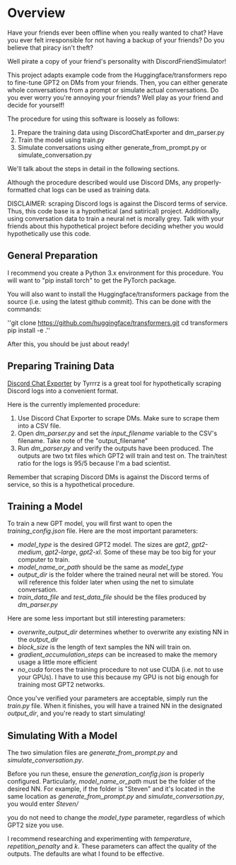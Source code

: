 # Overview

Have your friends ever been offline when you really wanted to chat? Have you ever felt irresponsible for not having a backup of your friends? Do you believe that piracy isn't theft?

Well pirate a copy of your friend's personality with DiscordFriendSimulator!

This project adapts example code from the Huggingface/transformers repo to fine-tune GPT2 on DMs from your friends. Then, you can either generate whole conversations from a prompt or simulate actual conversations. Do you ever worry you're annoying your friends? Well play as your friend and decide for yourself!

The procedure for using this software is loosely as follows:

1) Prepare the training data using DiscordChatExporter and dm_parser.py
2) Train the model using train.py
3) Simulate conversations using either generate_from_prompt.py or simulate_conversation.py

We'll talk about the steps in detail in the following sections.

Although the procedure described would use Discord DMs, any properly-formatted chat logs can be used as training data.

DISCLAIMER: scraping Discord logs is against the Discord terms of service. Thus, this code base is a hypothetical (and satirical) project. Additionally, using conversation data to train a neural net is morally grey. Talk with your friends about this hypothetical project before deciding whether you would hypothetically use this code.

## General Preparation

I recommend you create a Python 3.x environment for this procedure. You will want to "pip install torch" to get the PyTorch package.

You will also want to install the Huggingface/transformers package from the source (i.e. using the latest github commit). This can be done with the commands:

''git clone https://github.com/huggingface/transformers.git
cd transformers
pip install -e .''

After this, you should be just about ready!

## Preparing Training Data

[Discord Chat Exporter][1] by Tyrrrz is a great tool for hypothetically scraping Discord logs into a convenient format.

Here is the currently implemented procedure:

1) Use Discord Chat Exporter to scrape DMs. Make sure to scrape them into a CSV file.
2) Open *dm_parser.py* and set the *input_filename* variable to the CSV's filename. Take note of the "output_filename"
3) Run *dm_parser.py* and verify the outputs have been produced. The outputs are two txt files which GPT2 will train and test on. The train/test ratio for the logs is 95/5 because I'm a bad scientist.

Remember that scraping Discord DMs is against the Discord terms of service, so this is a hypothetical procedure.

## Training a Model

To train a new GPT model, you will first want to open the *training_config.json* file. Here are the most important parameters:

* *model_type* is the desired GPT2 model. The sizes are *gpt2*, *gpt2-medium*, *gpt2-large*, *gpt2-xl*. Some of these may be too big for your computer to train.
* *model_name_or_path* should be the same as *model_type*
* *output_dir* is the folder where the trained neural net will be stored. You will reference this folder later when using the net to simulate conversation.
* *train_data_file* and *test_data_file* should be the files produced by *dm_parser.py*

Here are some less important but still interesting parameters:

* *overwrite_output_dir* determines whether to overwrite any existing NN in the *output_dir*
* *block_size* is the length of text samples the NN will train on.
* *gradient_accumulation_steps* can be increased to make the memory usage a little more efficient
* *no_cuda* forces the training procedure to not use CUDA (i.e. not to use your GPUs). I have to use this because my GPU is not big enough for training most GPT2 networks.

Once you've verified your parameters are acceptable, simply run the *train.py* file. When it finishes, you will have a trained NN in the designated *output_dir*, and you're ready to start simulating!

## Simulating With a Model

The two simulation files are *generate_from_prompt.py* and *simulate_conversation.py*.

Before you run these, ensure the *generation_config.json* is properly configured. Particularly, *model_name_or_path* must be the folder of the desired NN. For example, if the folder is "Steven" and it's located in the same location as *generate_from_prompt.py* and *simulate_conversation.py*, you would enter *Steven/*

you do not need to change the *model_type* parameter, regardless of which GPT2 size you use.

I recommend researching and experimenting with *temperature*, *repetition_penalty* and *k*. These parameters can affect the quality of the outputs. The defaults are what I found to be effective.

[1]:https://github.com/Tyrrrz/DiscordChatExporter